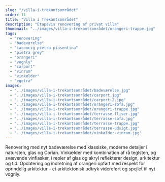 ```yaml
---
slug: "/villa-i-trekantsområdet"
order: 11
title: "Villa i Trekantsområdet"
description: "Etapevis renovering af privat villa"
thumbnail: "../images/villa-i-trekantsområdet/orangeri-trappe.jpg"
tags:
  - "renovering"
  - "badeværelse"
  - "iaconcig pietra piasentina"
  - "pietra grey"
  - "orangeri"
  - "vognly"
  - "carport"
  - "vinrum"
  - "vinkælder"
  - "egetræ"
images:
  - "../images/villa-i-trekantsområdet/badeværelse.jpg"
  - "../images/villa-i-trekantsområdet/carport.jpg"
  - "../images/villa-i-trekantsområdet/carport-2.jpg"
  - "../images/villa-i-trekantsområdet/orangeri-sofa.jpg"
  - "../images/villa-i-trekantsområdet/orangeri-trappe.jpg"
  - "../images/villa-i-trekantsområdet/terrasse-fliser.jpg"
  - "../images/villa-i-trekantsområdet/terrasse-sofa.jpg"
  - "../images/villa-i-trekantsområdet/terrasse-trappe.jpg"
  - "../images/villa-i-trekantsområdet/terrasse-udsigt.jpg"
  - "../images/villa-i-trekantsområdet/vinkælder-vinrum.jpg"
---
```


Renovering med nyt badeværelse med klassiske, moderne detaljer i natursten, glas og Corian. Vinkælder med kombination af rå teglsten, og svævende vinflasker, i reoler af glas og akryl reflekterer design, arkitektur og tid. Opdatering og indretning af orangeri opført med respekt for oprindelig arkitektur – et arkitektonisk udtryk videreført og spejlet til nyt vognly.
